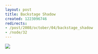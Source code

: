 ```yaml
--- 
layout: post
title: Backstage Shadow
created: 1223096746
redirects:
- /post/2008/october/04/backstage_shadow
- /node/32
---
```

<a href="http://gallery.johndbritton.com/v/2008/south_korea/seoul/korea_traditional_performing_arts_festival/IMG_1732.JPG.html"><img src="http://gallery.johndbritton.com/d/71408-3/IMG_1732.JPG" /></a>

